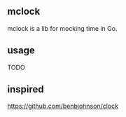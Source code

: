 ## mclock
mclock is a lib for mocking time in Go.

## usage
TODO

## inspired
https://github.com/benbjohnson/clock